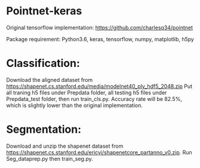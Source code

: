 # Pointnet-keras
Original tensorflow implementation: https://github.com/charlesq34/pointnet

Package requirement: Python3.6, keras, tensorflow, numpy, matplotlib, h5py

# Classification:
Download the aligned dataset from https://shapenet.cs.stanford.edu/media/modelnet40_ply_hdf5_2048.zip
Put all traning h5 files under Prepdata folder, all testing h5 files under Prepdata_test folder, then run train_cls.py. Accuracy rate will be 82.5%, which is slightly lower than the original implementation. 

# Segmentation:
Download and unzip the shapenet dataset from https://shapenet.cs.stanford.edu/ericyi/shapenetcore_partanno_v0.zip. 
Run Seg_dataprep.py then train_seg.py.

